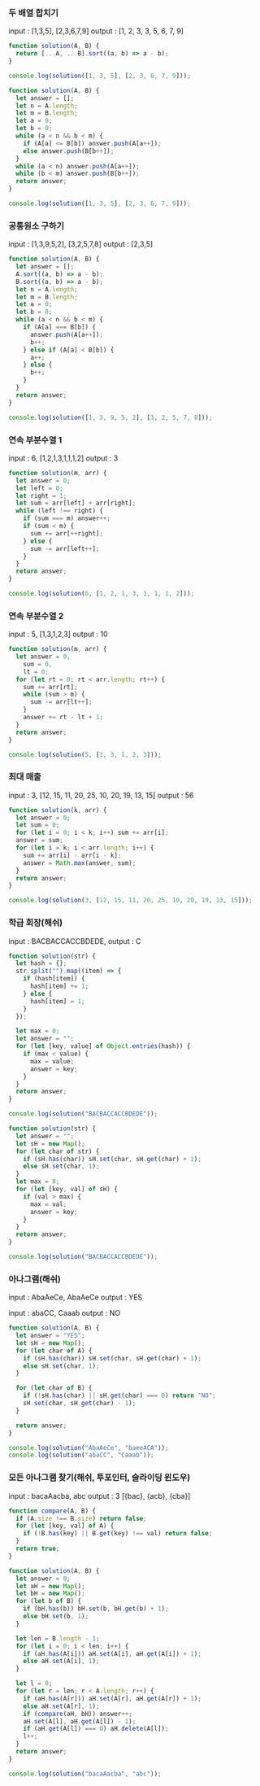 ### 두 배열 합치기

input : [1,3,5], [2,3,6,7,9]
output : [1, 2, 3, 3, 5, 6, 7, 9]

```javascript
function solution(A, B) {
  return [...A, ...B].sort((a, b) => a - b);
}

console.log(solution([1, 3, 5], [2, 3, 6, 7, 9]));
```

```javascript
function solution(A, B) {
  let answer = [];
  let n = A.length;
  let m = B.length;
  let a = 0;
  let b = 0;
  while (a < n && b < m) {
    if (A[a] <= B[b]) answer.push(A[a++]);
    else answer.push(B[b++]);
  }
  while (a < n) answer.push(A[a++]);
  while (b < m) answer.push(B[b++]);
  return answer;
}

console.log(solution([1, 3, 5], [2, 3, 6, 7, 9]));
```

### 공통원소 구하기

input : [1,3,9,5,2], [3,2,5,7,8]
output : [2,3,5]

```javascript
function solution(A, B) {
  let answer = [];
  A.sort((a, b) => a - b);
  B.sort((a, b) => a - b);
  let n = A.length;
  let m = B.length;
  let a = 0;
  let b = 0;
  while (a < n && b < m) {
    if (A[a] === B[b]) {
      answer.push(A[a++]);
      b++;
    } else if (A[a] < B[b]) {
      a++;
    } else {
      b++;
    }
  }
  return answer;
}

console.log(solution([1, 3, 9, 5, 2], [3, 2, 5, 7, 8]));
```

### 연속 부분수열 1

input : 6, [1,2,1,3,1,1,1,2]
output : 3

```javascript
function solution(m, arr) {
  let answer = 0;
  let left = 0;
  let right = 1;
  let sum = arr[left] + arr[right];
  while (left !== right) {
    if (sum === m) answer++;
    if (sum < m) {
      sum += arr[++right];
    } else {
      sum -= arr[left++];
    }
  }
  return answer;
}

console.log(solution(6, [1, 2, 1, 3, 1, 1, 1, 2]));
```

### 연속 부분수열 2

input : 5, [1,3,1,2,3]
output : 10

```javascript
function solution(m, arr) {
  let answer = 0,
    sum = 0,
    lt = 0;
  for (let rt = 0; rt < arr.length; rt++) {
    sum += arr[rt];
    while (sum > m) {
      sum -= arr[lt++];
    }
    answer += rt - lt + 1;
  }
  return answer;
}

console.log(solution(5, [1, 3, 1, 2, 3]));
```

### 최대 매출

input : 3, [12, 15, 11, 20, 25, 10, 20, 19, 13, 15]
output : 56

```javascript
function solution(k, arr) {
  let answer = 0;
  let sum = 0;
  for (let i = 0; i < k; i++) sum += arr[i];
  answer = sum;
  for (let i = k; i < arr.length; i++) {
    sum += arr[i] - arr[i - k];
    answer = Math.max(answer, sum);
  }
  return answer;
}

console.log(solution(3, [12, 15, 11, 20, 25, 10, 20, 19, 13, 15]));
```

### 학급 회장(해쉬)

input : BACBACCACCBDEDE, output : C

```javascript
function solution(str) {
  let hash = {};
  str.split("").map((item) => {
    if (hash[item]) {
      hash[item] += 1;
    } else {
      hash[item] = 1;
    }
  });

  let max = 0;
  let answer = "";
  for (let [key, value] of Object.entries(hash)) {
    if (max < value) {
      max = value;
      answer = key;
    }
  }
  return answer;
}

console.log(solution("BACBACCACCBDEDE"));
```

```javascript
function solution(str) {
  let answer = "";
  let sH = new Map();
  for (let char of str) {
    if (sH.has(char)) sH.set(char, sH.get(char) + 1);
    else sH.set(char, 1);
  }
  let max = 0;
  for (let [key, val] of sH) {
    if (val > max) {
      max = val;
      answer = key;
    }
  }
  return answer;
}

console.log(solution("BACBACCACCBDEDE"));
```

### 아나그램(해쉬)

input : AbaAeCe, AbaAeCe
output : YES

input : abaCC, Caaab
output : NO

```javascript
function solution(A, B) {
  let answer = "YES";
  let sH = new Map();
  for (let char of A) {
    if (sH.has(char)) sH.set(char, sH.get(char) + 1);
    else sH.set(char, 1);
  }

  for (let char of B) {
    if (!sH.has(char) || sH.get(char) === 0) return "NO";
    sH.set(char, sH.get(char) - 1);
  }

  return answer;
}

console.log(solution("AbaAeCe", "baeeACA"));
console.log(solution("abaCC", "Caaab"));
```

### 모든 아나그램 찾기(해쉬, 투포인터, 슬라이딩 윈도우)

input : bacaAacba, abc
output : 3 [{bac}, {acb}, {cba}]

```javascript
function compare(A, B) {
  if (A.size !== B.size) return false;
  for (let [key, val] of A) {
    if (!B.has(key) || B.get(key) !== val) return false;
  }
  return true;
}

function solution(A, B) {
  let answer = 0;
  let aH = new Map();
  let bH = new Map();
  for (let b of B) {
    if (bH.has(b)) bH.set(b, bH.get(b) + 1);
    else bH.set(b, 1);
  }

  let len = B.length - 1;
  for (let i = 0; i < len; i++) {
    if (aH.has(A[i])) aH.set(A[i], aH.get(A[i]) + 1);
    else aH.set(A[i], 1);
  }

  let l = 0;
  for (let r = len; r < A.length; r++) {
    if (aH.has(A[r])) aH.set(A[r], aH.get(A[r]) + 1);
    else aH.set(A[r], 1);
    if (compare(aH, bH)) answer++;
    aH.set(A[l], aH.get(A[l]) - 1);
    if (aH.get(A[l]) === 0) aH.delete(A[l]);
    l++;
  }
  return answer;
}

console.log(solution("bacaAacba", "abc"));
```
